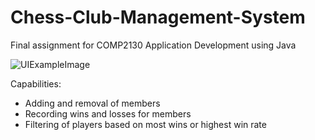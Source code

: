 # Chess-Club-Management-System
Final assignment for COMP2130 Application Development using Java

<img src="https://puu.sh/FB5vJ/fff043b35d.png" alt="UIExampleImage"/>

Capabilities:
  - Adding and removal of members
  - Recording wins and losses for members
  - Filtering of players based on most wins or highest win rate

